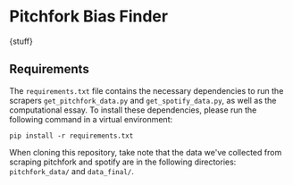 # Pitchfork Bias Finder

{stuff}

## Requirements

The `requirements.txt` file contains the necessary dependencies to run the
scrapers `get_pitchfork_data.py` and `get_spotify_data.py`, as well as the
computational essay. To install these dependencies, please run the following
command in a virtual environment:

```
pip install -r requirements.txt
```

When cloning this repository, take note that the data we've collected from
scraping pitchfork and spotify are in the following directories:
`pitchfork_data/` and `data_final/`. 


